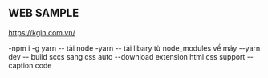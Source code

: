 ## WEB SAMPLE

https://kgin.com.vn/

-npm i -g yarn -- tải node
-yarn -- tải libary từ node_modules về máy
--yarn dev -- build sccs sang css auto
--download extension html css support -- caption code
